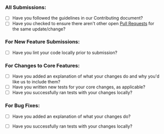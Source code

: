 ### All Submissions:

* [ ] Have you followed the guidelines in our Contributing document?
* [ ] Have you checked to ensure there aren't other open [Pull Requests](../../../pulls) for the same update/change?

<!-- You can erase any parts of this template not applicable to your Pull Request. -->

### For New Feature Submissions:

* [ ] Have you lint your code locally prior to submission?

### For Changes to Core Features:

* [ ] Have you added an explanation of what your changes do and why you'd like us to include them?
* [ ] Have you written new tests for your core changes, as applicable?
* [ ] Have you successfully ran tests with your changes locally?

### For Bug Fixes:

* [ ] Have you added an explanation of what your changes do?
* [ ] Have you successfully ran tests with your changes locally?

